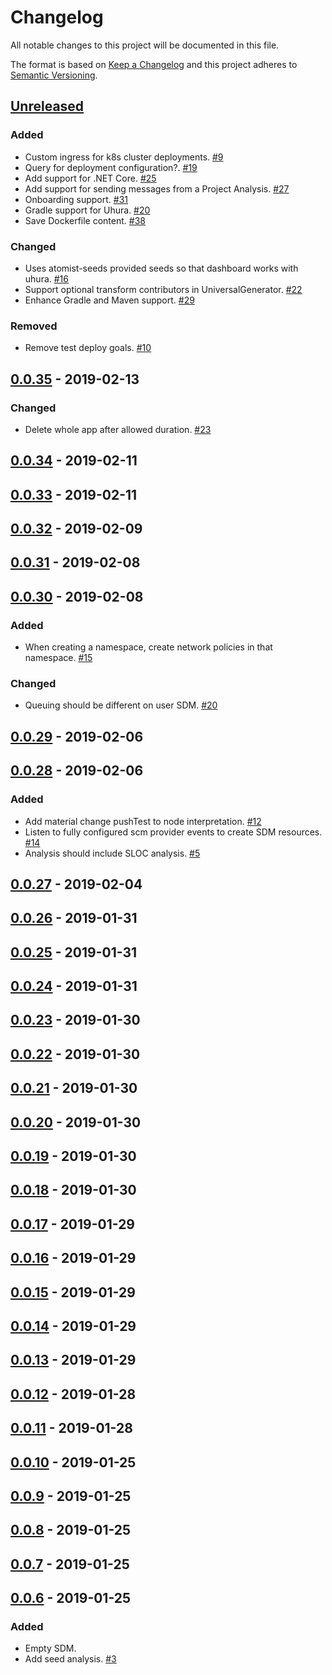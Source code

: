 # Changelog

All notable changes to this project will be documented in this file.

The format is based on [Keep a Changelog](http://keepachangelog.com/)
and this project adheres to [Semantic Versioning](http://semver.org/).

## [Unreleased](https://github.com/atomisthq/global-sdm/compare/0.0.35...HEAD)

### Added

-   Custom ingress for k8s cluster deployments. [#9](https://github.com/atomist/uhura/issues/9)
-   Query for deployment configuration?. [#19](https://github.com/atomist/uhura/issues/19)
-   Add support for .NET Core. [#25](https://github.com/atomist/uhura/issues/25)
-   Add support for sending messages from a Project Analysis. [#27](https://github.com/atomist/uhura/issues/27)
-   Onboarding support. [#31](https://github.com/atomist/uhura/issues/31)
-   Gradle support for Uhura. [#20](https://github.com/atomist/uhura/issues/20)
-   Save Dockerfile content. [#38](https://github.com/atomist/uhura/issues/38)

### Changed

-   Uses atomist-seeds provided seeds so that dashboard works with uhura. [#16](https://github.com/atomist/uhura/issues/16)
-   Support optional transform contributors in UniversalGenerator. [#22](https://github.com/atomist/uhura/issues/22)
-   Enhance Gradle and Maven support. [#29](https://github.com/atomist/uhura/issues/29)

### Removed

-   Remove test deploy goals. [#10](https://github.com/atomist/uhura/issues/10)

## [0.0.35](https://github.com/atomisthq/global-sdm/compare/0.0.34...0.0.35) - 2019-02-13

### Changed

-   Delete whole app after allowed duration. [#23](https://github.com/atomisthq/global-sdm/issues/23)

## [0.0.34](https://github.com/atomisthq/global-sdm/compare/0.0.33...0.0.34) - 2019-02-11

## [0.0.33](https://github.com/atomisthq/global-sdm/compare/0.0.32...0.0.33) - 2019-02-11

## [0.0.32](https://github.com/atomisthq/global-sdm/compare/0.0.31...0.0.32) - 2019-02-09

## [0.0.31](https://github.com/atomisthq/global-sdm/compare/0.0.30...0.0.31) - 2019-02-08

## [0.0.30](https://github.com/atomisthq/global-sdm/compare/0.0.29...0.0.30) - 2019-02-08

### Added

-   When creating a namespace, create network policies in that namespace. [#15](https://github.com/atomisthq/global-sdm/issues/15)

### Changed

-   Queuing should be different on user SDM. [#20](https://github.com/atomisthq/global-sdm/issues/20)

## [0.0.29](https://github.com/atomisthq/global-sdm/compare/0.0.28...0.0.29) - 2019-02-06

## [0.0.28](https://github.com/atomisthq/global-sdm/compare/0.0.27...0.0.28) - 2019-02-06

### Added

-   Add material change pushTest to node interpretation. [#12](https://github.com/atomisthq/global-sdm/issues/12)
-   Listen to fully configured scm provider events to create SDM resources. [#14](https://github.com/atomisthq/global-sdm/issues/14)
-   Analysis should include SLOC analysis. [#5](https://github.com/atomisthq/global-sdm/issues/5)

## [0.0.27](https://github.com/atomisthq/global-sdm/compare/0.0.26...0.0.27) - 2019-02-04

## [0.0.26](https://github.com/atomisthq/global-sdm/compare/0.0.25...0.0.26) - 2019-01-31

## [0.0.25](https://github.com/atomisthq/global-sdm/compare/0.0.24...0.0.25) - 2019-01-31

## [0.0.24](https://github.com/atomisthq/global-sdm/compare/0.0.23...0.0.24) - 2019-01-31

## [0.0.23](https://github.com/atomisthq/global-sdm/compare/0.0.22...0.0.23) - 2019-01-30

## [0.0.22](https://github.com/atomisthq/global-sdm/compare/0.0.21...0.0.22) - 2019-01-30

## [0.0.21](https://github.com/atomisthq/global-sdm/compare/0.0.20...0.0.21) - 2019-01-30

## [0.0.20](https://github.com/atomisthq/global-sdm/compare/0.0.19...0.0.20) - 2019-01-30

## [0.0.19](https://github.com/atomisthq/global-sdm/compare/0.0.18...0.0.19) - 2019-01-30

## [0.0.18](https://github.com/atomisthq/global-sdm/compare/0.0.17...0.0.18) - 2019-01-30

## [0.0.17](https://github.com/atomisthq/global-sdm/compare/0.0.16...0.0.17) - 2019-01-29

## [0.0.16](https://github.com/atomisthq/global-sdm/compare/0.0.15...0.0.16) - 2019-01-29

## [0.0.15](https://github.com/atomisthq/global-sdm/compare/0.0.14...0.0.15) - 2019-01-29

## [0.0.14](https://github.com/atomisthq/global-sdm/compare/0.0.13...0.0.14) - 2019-01-29

## [0.0.13](https://github.com/atomisthq/global-sdm/compare/0.0.12...0.0.13) - 2019-01-29

## [0.0.12](https://github.com/atomisthq/global-sdm/compare/0.0.11...0.0.12) - 2019-01-28

## [0.0.11](https://github.com/atomisthq/global-sdm/compare/0.0.10...0.0.11) - 2019-01-28

## [0.0.10](https://github.com/atomisthq/global-sdm/compare/0.0.9...0.0.10) - 2019-01-25

## [0.0.9](https://github.com/atomisthq/global-sdm/compare/0.0.8...0.0.9) - 2019-01-25

## [0.0.8](https://github.com/atomisthq/global-sdm/compare/0.0.7...0.0.8) - 2019-01-25

## [0.0.7](https://github.com/atomisthq/global-sdm/compare/0.0.6...0.0.7) - 2019-01-25

## [0.0.6](https://github.com/atomisthq/global-sdm/tree/0.0.6) - 2019-01-25

### Added

-   Empty SDM.
-   Add seed analysis. [#3](https://github.com/atomisthq/global-sdm/issues/3)
